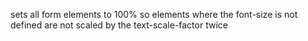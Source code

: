 sets all form elements to 100% so elements where the font-size is not defined are not scaled by the text-scale-factor twice
